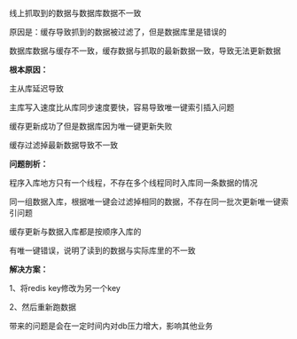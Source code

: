 线上抓取到的数据与数据库数据不一致


原因是：缓存导致抓到的数据被过滤了，但是数据库里是错误的

数据库数据与缓存不一致，缓存数据与抓取的最新数据一致，导致无法更新数据




**根本原因：**

主从库延迟导致

主库写入速度比从库同步速度要快，容易导致唯一键索引插入问题

缓存更新成功了但是数据库因为唯一键更新失败

缓存过滤掉最新数据导致不一致



**问题剖析：**

程序入库地方只有一个线程，不存在多个线程同时入库同一条数据的情况

同一组数据入库，根据唯一键会过滤掉相同的数据，不存在同一批次更新唯一键索引问题

缓存更新与数据入库都是按顺序入库的

有唯一键错误，说明了读到的数据与实际库里的不一致





**解决方案：**

1、将redis key修改为另一个key

2、然后重新跑数据

带来的问题是会在一定时间内对db压力增大，影响其他业务

